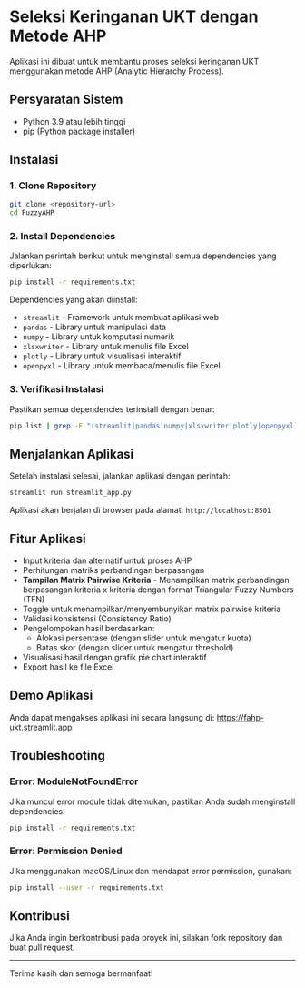 # Seleksi Keringanan UKT dengan Metode AHP

Aplikasi ini dibuat untuk membantu proses seleksi keringanan UKT menggunakan metode AHP (Analytic Hierarchy Process).

## Persyaratan Sistem

- Python 3.9 atau lebih tinggi
- pip (Python package installer)

## Instalasi

### 1. Clone Repository
```bash
git clone <repository-url>
cd FuzzyAHP
```

### 2. Install Dependencies
Jalankan perintah berikut untuk menginstall semua dependencies yang diperlukan:

```bash
pip install -r requirements.txt
```

Dependencies yang akan diinstall:
- `streamlit` - Framework untuk membuat aplikasi web
- `pandas` - Library untuk manipulasi data
- `numpy` - Library untuk komputasi numerik
- `xlsxwriter` - Library untuk menulis file Excel
- `plotly` - Library untuk visualisasi interaktif
- `openpyxl` - Library untuk membaca/menulis file Excel

### 3. Verifikasi Instalasi
Pastikan semua dependencies terinstall dengan benar:
```bash
pip list | grep -E "(streamlit|pandas|numpy|xlsxwriter|plotly|openpyxl)"
```

## Menjalankan Aplikasi

Setelah instalasi selesai, jalankan aplikasi dengan perintah:

```bash
streamlit run streamlit_app.py
```

Aplikasi akan berjalan di browser pada alamat: `http://localhost:8501`

## Fitur Aplikasi

- Input kriteria dan alternatif untuk proses AHP
- Perhitungan matriks perbandingan berpasangan
- **Tampilan Matrix Pairwise Kriteria** - Menampilkan matrix perbandingan berpasangan kriteria x kriteria dengan format Triangular Fuzzy Numbers (TFN)
- Toggle untuk menampilkan/menyembunyikan matrix pairwise kriteria
- Validasi konsistensi (Consistency Ratio)
- Pengelompokan hasil berdasarkan:
  - Alokasi persentase (dengan slider untuk mengatur kuota)
  - Batas skor (dengan slider untuk mengatur threshold)
- Visualisasi hasil dengan grafik pie chart interaktif
- Export hasil ke file Excel

## Demo Aplikasi

Anda dapat mengakses aplikasi ini secara langsung di: https://fahp-ukt.streamlit.app

## Troubleshooting

### Error: ModuleNotFoundError
Jika muncul error module tidak ditemukan, pastikan Anda sudah menginstall dependencies:
```bash
pip install -r requirements.txt
```

### Error: Permission Denied
Jika menggunakan macOS/Linux dan mendapat error permission, gunakan:
```bash
pip install --user -r requirements.txt
```

## Kontribusi

Jika Anda ingin berkontribusi pada proyek ini, silakan fork repository dan buat pull request.

---

Terima kasih dan semoga bermanfaat!
